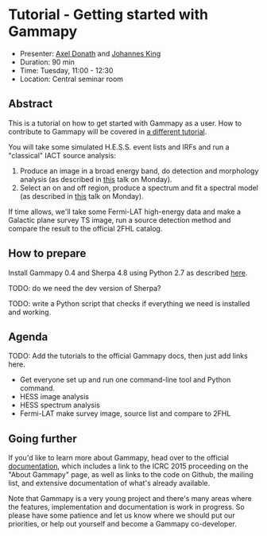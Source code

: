 # Tutorial - Getting started with Gammapy

* Presenter: [Axel Donath](https://github.com/adonath) and [Johannes King](https://github.com/kingj90)
* Duration: 90 min
* Time: Tuesday, 11:00 - 12:30
* Location: Central seminar room

## Abstract

This is a tutorial on how to get started with Gammapy as a user.
How to contribute to Gammapy will be covered in [a different tutorial](https://github.com/gammapy/2015-MPIK-Workshop/blob/gh-pages/tutorials/contributing/README.md).

You will take some simulated H.E.S.S. event lists and IRFs and run
a "classical" IACT source analysis:

1. Produce an image in a broad energy band, do detection and morphology analysis
   (as described in [this](https://github.com/gammapy/2015-MPIK-Workshop/blob/gh-pages/talks/analysis-image/README.md) talk on Monday).
2. Select an on and off region, produce a spectrum and fit a spectral model
   (as described in [this](https://github.com/gammapy/2015-MPIK-Workshop/blob/gh-pages/talks/analysis-spec/README.md) talk on Monday).

If time allows, we'll take some Fermi-LAT high-energy data and make
a Galactic plane survey TS image, run a source detection method and
compare the result to the official 2FHL catalog.

## How to prepare

Install Gammapy 0.4 and Sherpa 4.8 using Python 2.7 as described [here](https://gammapy.readthedocs.org/en/latest/install.html#id1).

TODO: do we need the dev version of Sherpa?

TODO: write a Python script that checks if everything we need is installed and working.

## Agenda

TODO: Add the tutorials to the official Gammapy docs, then just
add links here.

- Get everyone set up and run one command-line tool and Python command.
- HESS image analysis
- HESS spectrum analysis
- Fermi-LAT make survey image, source list and compare to 2FHL

## Going further

If you'd like to learn more about Gammapy, head over to the official
[documentation](https://gammapy.readthedocs.org/en/latest/index.html),
which includes a link to the ICRC 2015 proceeding on the "About Gammapy"
page, as well as links to the code on Github, the mailing list,
and extensive documentation of what's already available.

Note that Gammapy is a very young project and there's many areas
where the features, implementation and documentation is work in progress.
So please have some patience and let us know where we should put our
priorities, or help out yourself and become a Gammapy co-developer.
